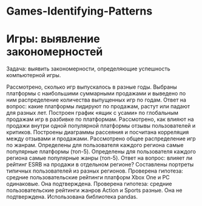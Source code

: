# Games-Identifying-Patterns
# Игры: выявление закономерностей
Задача: выявить закономерности, определяющие успешность компьютерной игры.

Рассмотрено, сколько игр выпускалось в разные годы. 
Выбраны платформы с наибольшими суммарными продажами и выведено по ним распределение количества выпущенных игр по годам.
Ответ на вопрос: какие платформы лидируют по продажам, растут или падают для разных лет. 
Построен график «ящик с усами» по глобальным продажам игр в разбивке по платформам. 
Рассмотрено, как влияют на продажи внутри одной популярной платформы отзывы пользователей и критиков. Построены диаграммы рассеяния и посчитана корреляция между отзывами и продажами. 
Рассмотрено общее распределение игр по жанрам. 
Определены для пользователя каждого региона самые популярные платформы (топ-5). 
Определены для пользователя каждого региона самые популярные жанры (топ-5). 
Ответ на вопрос: влияет ли рейтинг ESRB на продажи в отдельном регионе?
Составлены портреты типичных пользователей из разных регионов.
Проверена гипотеза: средние пользовательские рейтинги платформ Xbox One и PC одинаковые. Она подтверждена.
Проверена гипотеза: cредние пользовательские рейтинги жанров Action и Sports разные. Она не подтверждена.
Использована библиотека pandas.